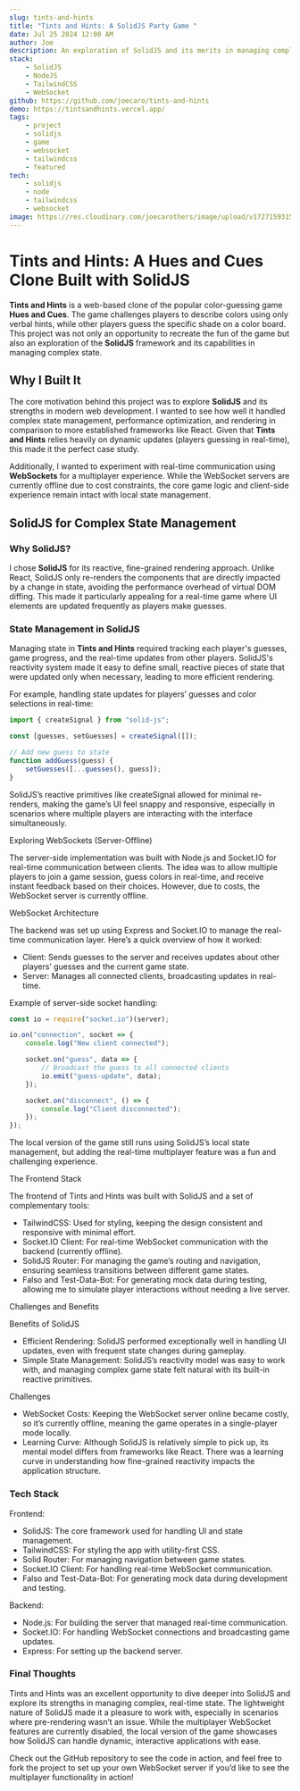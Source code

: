 ```yaml
---
slug: tints-and-hints
title: "Tints and Hints: A SolidJS Party Game "
date: Jul 25 2024 12:00 AM
author: Joe
description: An exploration of SolidJS and its merits in managing complex state for a game inspired by Hues and Cues, focusing on local state management and WebSocket communication.
stack:
    - SolidJS
    - NodeJS
    - TailwindCSS
    - WebSocket
github: https://github.com/joecaro/tints-and-hints
demo: https://tintsandhints.vercel.app/
tags:
    - project
    - solidjs
    - game
    - websocket
    - tailwindcss
    - featured
tech:
    - solidjs
    - node
    - tailwindcss
    - websocket
image: https://res.cloudinary.com/joecarothers/image/upload/v1727159315/misc/Projects/Tints-And-Hints.png
---
```


# Tints and Hints: A Hues and Cues Clone Built with SolidJS

**Tints and Hints** is a web-based clone of the popular color-guessing game **Hues and Cues**. The game challenges players to describe colors using only verbal hints, while other players guess the specific shade on a color board. This project was not only an opportunity to recreate the fun of the game but also an exploration of the **SolidJS** framework and its capabilities in managing complex state.

## Why I Built It

The core motivation behind this project was to explore **SolidJS** and its strengths in modern web development. I wanted to see how well it handled complex state management, performance optimization, and rendering in comparison to more established frameworks like React. Given that **Tints and Hints** relies heavily on dynamic updates (players guessing in real-time), this made it the perfect case study.

Additionally, I wanted to experiment with real-time communication using **WebSockets** for a multiplayer experience. While the WebSocket servers are currently offline due to cost constraints, the core game logic and client-side experience remain intact with local state management.

## SolidJS for Complex State Management

### Why SolidJS?

I chose **SolidJS** for its reactive, fine-grained rendering approach. Unlike React, SolidJS only re-renders the components that are directly impacted by a change in state, avoiding the performance overhead of virtual DOM diffing. This made it particularly appealing for a real-time game where UI elements are updated frequently as players make guesses.

### State Management in SolidJS

Managing state in **Tints and Hints** required tracking each player's guesses, game progress, and the real-time updates from other players. SolidJS's reactivity system made it easy to define small, reactive pieces of state that were updated only when necessary, leading to more efficient rendering.

For example, handling state updates for players’ guesses and color selections in real-time:

```javascript
import { createSignal } from "solid-js";

const [guesses, setGuesses] = createSignal([]);

// Add new guess to state
function addGuess(guess) {
    setGuesses([...guesses(), guess]);
}
```

SolidJS’s reactive primitives like createSignal allowed for minimal re-renders, making the game’s UI feel snappy and responsive, especially in scenarios where multiple players are interacting with the interface simultaneously.

Exploring WebSockets (Server-Offline)

The server-side implementation was built with Node.js and Socket.IO for real-time communication between clients. The idea was to allow multiple players to join a game session, guess colors in real-time, and receive instant feedback based on their choices. However, due to costs, the WebSocket server is currently offline.

WebSocket Architecture

The backend was set up using Express and Socket.IO to manage the real-time communication layer. Here’s a quick overview of how it worked:

-   Client: Sends guesses to the server and receives updates about other players’ guesses and the current game state.
-   Server: Manages all connected clients, broadcasting updates in real-time.

Example of server-side socket handling:

```javascript
const io = require("socket.io")(server);

io.on("connection", socket => {
    console.log("New client connected");

    socket.on("guess", data => {
        // Broadcast the guess to all connected clients
        io.emit("guess-update", data);
    });

    socket.on("disconnect", () => {
        console.log("Client disconnected");
    });
});
```

The local version of the game still runs using SolidJS’s local state management, but adding the real-time multiplayer feature was a fun and challenging experience.

The Frontend Stack

The frontend of Tints and Hints was built with SolidJS and a set of complementary tools:

-   TailwindCSS: Used for styling, keeping the design consistent and responsive with minimal effort.
-   Socket.IO Client: For real-time WebSocket communication with the backend (currently offline).
-   SolidJS Router: For managing the game’s routing and navigation, ensuring seamless transitions between different game states.
-   Falso and Test-Data-Bot: For generating mock data during testing, allowing me to simulate player interactions without needing a live server.

Challenges and Benefits

Benefits of SolidJS

-   Efficient Rendering: SolidJS performed exceptionally well in handling UI updates, even with frequent state changes during gameplay.
-   Simple State Management: SolidJS’s reactivity model was easy to work with, and managing complex game state felt natural with its built-in reactive primitives.

Challenges

-   WebSocket Costs: Keeping the WebSocket server online became costly, so it’s currently offline, meaning the game operates in a single-player mode locally.
-   Learning Curve: Although SolidJS is relatively simple to pick up, its mental model differs from frameworks like React. There was a learning curve in understanding how fine-grained reactivity impacts the application structure.

### Tech Stack

Frontend:

-   SolidJS: The core framework used for handling UI and state management.
-   TailwindCSS: For styling the app with utility-first CSS.
-   Solid Router: For managing navigation between game states.
-   Socket.IO Client: For handling real-time WebSocket communication.
-   Falso and Test-Data-Bot: For generating mock data during development and testing.

Backend:

-   Node.js: For building the server that managed real-time communication.
-   Socket.IO: For handling WebSocket connections and broadcasting game updates.
-   Express: For setting up the backend server.

### Final Thoughts

Tints and Hints was an excellent opportunity to dive deeper into SolidJS and explore its strengths in managing complex, real-time state. The lightweight nature of SolidJS made it a pleasure to work with, especially in scenarios where pre-rendering wasn’t an issue. While the multiplayer WebSocket features are currently disabled, the local version of the game showcases how SolidJS can handle dynamic, interactive applications with ease.

Check out the GitHub repository to see the code in action, and feel free to fork the project to set up your own WebSocket server if you’d like to see the multiplayer functionality in action!
